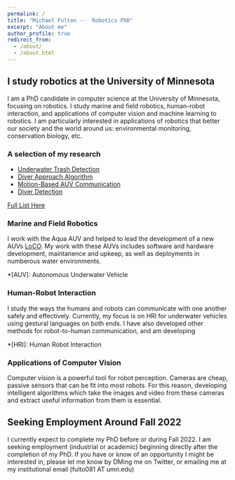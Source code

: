 ```yaml
---
permalink: /
title: "Michael Fulton --  Robotics PhD"
excerpt: "About me"
author_profile: true
redirect_from: 
  - /about/
  - /about.html
---
```

## I study robotics at the University of Minnesota
I am a PhD candidate in computer science at the University of Minnesota, focusing on robotics. I study marine and field robotics, human-robot interaction, and applications of computer vision and machine learning to robotics. I am particularly interested in applications of robotics that better our society and the world around us: environmental monitoring, conservation biology, etc.

### A selection of my research
* [Underwater Trash Detection](https://michaelscottfulton.com/portfolio/trash-detection)
* [Diver Approach Algorithm](https://michaelscottfulton.com/portfolio/adroc)
* [Motion-Based AUV Communication](https://michaelscottfulton.com/portfolio/rcvm)
* [Diver Detection](https://michaelscottfulton.com/portfolio/diver-detection)

[Full List Here](https://michaelscottfulton.com/portfolio/)

### Marine and Field Robotics
I work with the Aqua AUV and helped to lead the development of a new AUVs [LoCO](https://loco-auv.github.io/). My work with these AUVs includes software and hardware development, maintanence and upkeep, as well as deployments in numberous water environments. 

*[AUV]: Autonomous Underwater Vehicle

### Human-Robot Interaction
I study the ways the humans and robots can communicate with one another safely and effectively. Currently, my focus is on HRI for underwater vehicles using gestural languages on both ends. I have also developed other methods for robot-to-human communication, and am developing 

*[HRI]: Human Robot Interaction

### Applications of Computer Vision
Computer vision is a powerful tool for robot perception.  Cameras are cheap, passive sensors that can be fit into most robots.  For this reason, developing intelligent algorithms which take the images and video from these cameras and extract useful information from them is essential.

## Seeking Employment Around Fall 2022
I currently expect to complete my PhD before or during Fall 2022. I am seeking employment (industrial or academic) beginning directly after the completion of my PhD. If you have or know of an opportunity I might be interested in, please let me know by DMing me on Twitter, or emailing me at my institutional email (fulto081 AT umn.edu)
